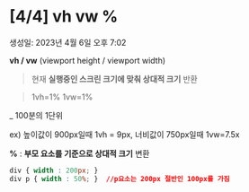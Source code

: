 # [4/4] vh vw %

생성일: 2023년 4월 6일 오후 7:02

**vh  /  vw** (viewport height / viewport width)

> 현재 **실행중인 스크린 크기에 맞춰 상대적 크기** 반환
> 

> 1vh=1%                                                                                                                                                                                            1vw=1%
> 

_ 100분의 1단위

ex) 높이값이 900px일때 1vh = 9px, 너비값이 750px일때 1vw=7.5x 

**%** : **부모 요소를 기준으로 상대적 크기** 변환

```css
div { width : 200px; }
div p { width : 50%; }  //p요소는 200px 절반인 100px를 가짐
```
